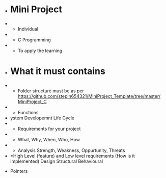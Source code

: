 + # Mini Project
+ * Individual
+ * C Programming
+  * To apply the learning
+  # What it must contains
+  * Folder structure must be as per https://github.com/stepin654321/MiniProject_Template/tree/master/MiniProject_C
+    * Functions
+  ystem Developemnt Life Cycle
+ * Requirements for your project
+    * What, Why, When, Who, How
+    * Analysis Strength, Weakness, Oppurtunity, Threats
+    *High Level (feature) and Low level requirements (How is it implemented)
Design
Structural
Behavioural
  * Pointers
